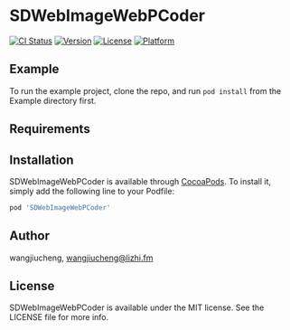 # SDWebImageWebPCoder

[![CI Status](https://img.shields.io/travis/wangjiucheng/SDWebImageWebPCoder.svg?style=flat)](https://travis-ci.org/wangjiucheng/SDWebImageWebPCoder)
[![Version](https://img.shields.io/cocoapods/v/SDWebImageWebPCoder.svg?style=flat)](https://cocoapods.org/pods/SDWebImageWebPCoder)
[![License](https://img.shields.io/cocoapods/l/SDWebImageWebPCoder.svg?style=flat)](https://cocoapods.org/pods/SDWebImageWebPCoder)
[![Platform](https://img.shields.io/cocoapods/p/SDWebImageWebPCoder.svg?style=flat)](https://cocoapods.org/pods/SDWebImageWebPCoder)

## Example

To run the example project, clone the repo, and run `pod install` from the Example directory first.

## Requirements

## Installation

SDWebImageWebPCoder is available through [CocoaPods](https://cocoapods.org). To install
it, simply add the following line to your Podfile:

```ruby
pod 'SDWebImageWebPCoder'
```

## Author

wangjiucheng, wangjiucheng@lizhi.fm

## License

SDWebImageWebPCoder is available under the MIT license. See the LICENSE file for more info.
